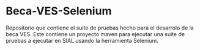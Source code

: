 # Beca-VES-Selenium
Repositorio que contiene el suite de pruebas hecho para el desarrolo de la beca VES. Este contiene un proyecto maven para ejecutar una suite de pruebas a ejecutar en SIAL usando la herramienta Selenium.

